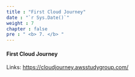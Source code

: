 ```yaml
---
title : "First Cloud Journey"
date : "`r Sys.Date()`"
weight : 7
chapter : false
pre : " <b> 7. </b> "
---
```


#### First Cloud Journey

Links: https://cloudjourney.awsstudygroup.com/



